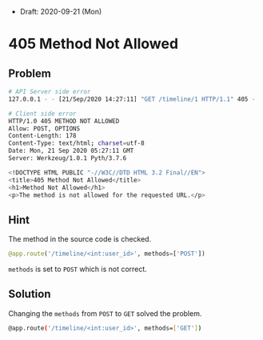 * Draft: 2020-09-21 (Mon)

# 405 Method Not Allowed

## Problem

```bash
# API Server side error
127.0.0.1 - - [21/Sep/2020 14:27:11] "GET /timeline/1 HTTP/1.1" 405 -

# Client side error
HTTP/1.0 405 METHOD NOT ALLOWED
Allow: POST, OPTIONS
Content-Length: 178
Content-Type: text/html; charset=utf-8
Date: Mon, 21 Sep 2020 05:27:11 GMT
Server: Werkzeug/1.0.1 Pyth/3.7.6

<!DOCTYPE HTML PUBLIC "-//W3C//DTD HTML 3.2 Final//EN">
<title>405 Method Not Allowed</title>
<h1>Method Not Allowed</h1>
<p>The method is not allowed for the requested URL.</p>
```

## Hint

The method in the source code is checked.

```python
@app.route('/timeline/<int:user_id>', methods=['POST'])
```

`methods` is set to `POST` which is not correct.

## Solution

Changing the `methods` from `POST` to `GET` solved the problem.

```bash
@app.route('/timeline/<int:user_id>', methods=['GET'])
```
